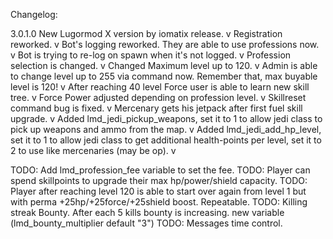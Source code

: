 Changelog:

3.0.1.0
New Lugormod X version by iomatix release. v
Registration reworked. v
Bot's logging reworked. They are able to use professions now. v
Bot is trying to re-log on spawn when it's not logged. v
Profession selection is changed. v
Changed Maximum level up to 120. v
Admin is able to change level up to 255 via command now. Remember that, max buyable level is 120! v
After reaching 40 level Force user is able to learn new skill tree. v
Force Power adjusted depending on profession level. v
Skillreset command bug is fixed. v
Mercenary gets his jetpack after first fuel skill upgrade. v
Added lmd_jedi_pickup_weapons, set it to 1 to allow jedi class to pick up weapons and ammo from the map. v
Added lmd_jedi_add_hp_level, set it to 1 to allow jedi class to get additional health-points per level, set it to 2 to use like mercenaries (may be op). v

TODO: Add lmd_profession_fee variable to set the fee.
TODO: Player can spend skillpoints to upgrade their max hp/power/shield capacity.
TODO: Player after reaching level 120 is able to start over again from level 1 but with perma +25hp/+25force/+25shield boost. Repeatable. 
TODO: Killing streak Bounty. After each 5 kills bounty is increasing. new variable (lmd_bounty_multiplier default "3")
TODO: Messages time control.